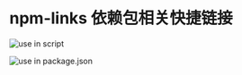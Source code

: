 # npm-links 依赖包相关快捷链接

![use in script](https://cdn.nlark.com/yuque/0/2022/png/116677/1645970282914-6cf22461-fa2d-4fd0-ac18-d9193d50d03f.png)

![use in package.json](https://cdn.nlark.com/yuque/0/2022/png/116677/1645970293301-02a5a302-e74a-4eb4-b9e4-360fc16c97d5.png?x-oss-process=image%2Fresize%2Cw_1500%2Climit_0)